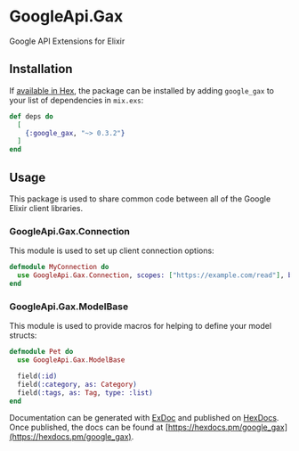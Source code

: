 # GoogleApi.Gax

Google API Extensions for Elixir

## Installation

If [available in Hex](https://hex.pm/docs/publish), the package can be installed
by adding `google_gax` to your list of dependencies in `mix.exs`:

```elixir
def deps do
  [
    {:google_gax, "~> 0.3.2"}
  ]
end
```

## Usage

This package is used to share common code between all of the Google Elixir
client libraries.

### GoogleApi.Gax.Connection

This module is used to set up client connection options:

```elixir
defmodule MyConnection do
  use GoogleApi.Gax.Connection, scopes: ["https://example.com/read"], base_url: "https://api.example.com"
end
```

### GoogleApi.Gax.ModelBase

This module is used to provide macros for helping to define your model structs:

```elixir
defmodule Pet do
  use GoogleApi.Gax.ModelBase

  field(:id)
  field(:category, as: Category)
  field(:tags, as: Tag, type: :list)
end
```

Documentation can be generated with [ExDoc](https://github.com/elixir-lang/ex_doc)
and published on [HexDocs](https://hexdocs.pm). Once published, the docs can
be found at [https://hexdocs.pm/google_gax](https://hexdocs.pm/google_gax).

